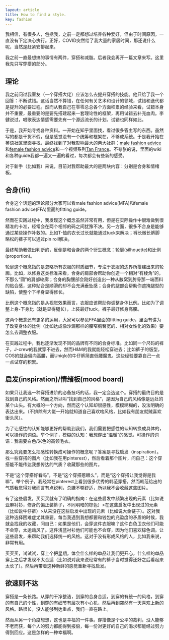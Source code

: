 ```yaml
---
layout: article
title: How to find a style.
key: fashion
---
```


我相信，有很多人，包括我，之前一定都想过培养各种爱好，但由于时间原因，一直没有下定决心执行。正好，COVID突然给了我大量的家居时间，那还说什么呢，当然是赶紧安排起来。

我之前一直最想搞的事情有两件，穿搭和减脂。后者我会再开一篇文章来写。这里我先只写穿搭的部分。

## 理论

我之前问过我室友（一个穿搭大佬）应该怎么去提升穿搭的技能。他只给了我一个回答：不断试错。这话当然不算错，在任何有关艺术和设计的领域，试错和迭代都是提升的必要过程。然而从我自己在零零总总各个方面积累的经验来看，试错本身并不重要，最重要的是要先搭建起来一套理论性的框架，再用试错去补充血肉。李健说过，唱歌表达情感需要先有一个源远流长的计划。试错也同样如此。

于是，我开始寻找各种资料。一开始在知乎里面找，看过很多答主写的东西。虽然写的都是干货不假，但是感觉没有一个统筹和框架在，不够成系统。于是我开始在英语社区里面寻找，最终找到了对我影响最大的两大社群：[male fashion advice](https://www.reddit.com/r/malefashionadvice/)和[female fashion advice](https://www.reddit.com/r/femalefashionadvice/)和一个视频系列[Tan France](https://www.bilibili.com/video/BV1pv411C7Dr)。不夸张的说，里面的wiki和各种guide我都一遍又一遍的看过，每次都会有些新的感受。

对于新手（比如我）来说，目前对我帮助最大的是两块内容：分别是合身和情绪板。

## 合身(fit)

合身这个话题的理论部分大家可以看male fashion advice(MFA)和female fashion advice(FFA)里面的fitting guide。

然而在实践过程中，我发现这个概念虽然非常有用，但是在实际操作中很难做到很精准的卡准，经常会在两个相邻的码之间犹豫不决。另一方面，很多不合身是能够通过某些操作补救的。比如T-恤的衣长过长就能通过tuck来解决；裤长微长裤脚略松的裤子可以通过pin roll解决。

最终帮助我做出判断的，反倒是和合身的两个衍生概念：轮廓(silhouette)和比例(proportion)。

轮廓这个概念指的是忽略所有衣服的材质细节，专注于衣服的边界所搭建出来的轮廓。比如，以修身这类标准来看，合身的肩部会帮助你创造一个相对“有棱角”的，不那么“圆”的肩部轮廓；合身的胸腰部会刚好创造出一种从腋窝到胯骨那一端面料的贴合感，这种贴合是顺滑的却不会充满垂坠感；合身的腿部会帮助你遮掩腿型的缺陷，使整个下半身显得修长。

比例这个概念指的是从视觉效果而言，衣服应该帮助你调整身体比例。比如为了调整上身-下身比（就是显得腿长），上装最好tuck，裤子最好修身高腰。

这两个概念还有更多的运用，大家可以参见FFA里面的fitting guide，里面有讲为了改变身体的比例（比如达成像沙漏那样的腰窄胸臀宽的、相对女性化的效果）要怎么去调整衣服。

在实践过程中，我也逐渐发现不同的品牌有不同的合身标准。比如同一个尺码的裤子，J-crew的我就穿不进去，然而H&M的我就能轻松穿进去；比如裤子的版型，COS的就会偏向高腰，而Uniqlo的牛仔裤简直低腰魔鬼。这些经验要靠自己一点一点试穿的积累。

## 启发(inspiration)/情绪板(mood board)

如果只让我选一种穿搭进阶的必备技巧的话，我一定会选这个。穿搭的最终目的是找到自己的风格。然而之所以叫“找到自己的风格”，是因为自己的风格像是远处的某个山头。有大概的一个方向，然而这个认知却很感性，模模糊糊的，没法明确的表达出来。（不排除有大佬一开始就知道自己喜欢啥风格，比如我有朋友就贼喜欢街头风）。

为了让感性的认知能够更好的帮助到我们，我们需要把感性的认知转换成具体的，可以操作的词语。举个例子，模糊的认知：我想穿出“温暖”的感觉。可操作的词语：我需要白色/米色的高领毛衣。

那么究竟要怎么把感性转换成可操作的概念呢？答案是寻找启发（inspiration）。找一些穿搭的图片（比如我在用pinterest），然后看着那个图片，问自己：这个穿搭能不能传达我想传达的气质？收藏那些的图片。

不是“这个穿搭好看吗”，不是“这个穿搭惹眼么”，而是“这个穿搭让我觉得是我嘛”。举个例子，我经常在pinterest上看到很多优秀的韩范穿搭，然而韩范给出的气质我觉得对我而言有点锐利，总嫌不够舒适，所以我不会收藏这些图片。

有了这些启发，买买买就有了明确的指向：在这些启发中频繁出现的元素（比如说亚麻衬衫，修身的偏正装裤子，不同明暗的棕色）>在这些启发中出现过的元素（比如说牛仔裤）>从来没在这些启发中出现的元素（比如说大金链子）。这对我这种选择困难症尤其重要。每当我遇到我想都要和钱包的充盈度的矛盾的时候，我就会找我的收藏，问自己：如果是他们，会穿这件衣服嘛？这件白色卫衣他们可能不会穿，太运动风了。这件浅蓝衬衫他们可能也不会穿，因为他们喜欢棕色调。让这些启发，来帮助我们选择统一的风格。这对于没有形成风格的人，比如我来说，非常有用。

买买买，试试试，穿上个把星期，体会什么样的单品让我们更开心，什么样的单品穿上之后才发现不太合适（比如说对我来说经常有的裤子当时觉得还好之后看起来太长了）。然后再带着这种新鲜的感觉重新寻找启发。

## 欲速则不达

穿搭是一条长路。从穿的干净整洁，到穿的合身合适，到穿的有统一的风格，到穿的有自己的个性，到穿的有细节有层次有小心机，然后再到突然有一天喜欢上新的风格。路很长，没人能够到达重点，我们一直在路上。

然而从另一个角度想想，这也是幸福的一件事。穿搭像是个公平的裁判，没人能够不老而获，每个人的努力都能得到报偿，每一份对更好的自己的渴求都能经过努力得到回应。这是怎样的一种幸福啊。
